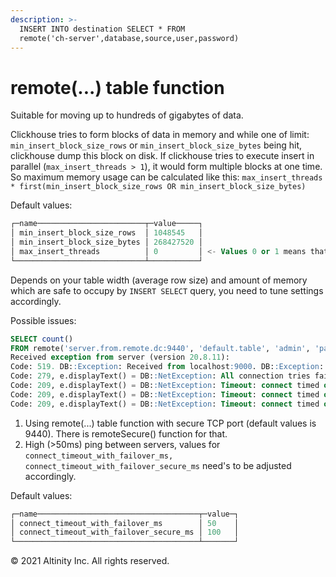 ```yaml
---
description: >-
  INSERT INTO destination SELECT * FROM
  remote('ch-server',database,source,user,password)
---
```


# remote\(...\) table function

Suitable for moving up to hundreds of gigabytes of data.

Clickhouse tries to form blocks of data in memory and while one of limit: `min_insert_block_size_rows` or `min_insert_block_size_bytes` being hit, clickhouse dump this block on disk. If clickhouse tries to execute insert in parallel \(`max_insert_threads > 1`\), it would form multiple blocks at one time.  
So maximum memory usage can be calculated like this: `max_insert_threads * first(min_insert_block_size_rows OR min_insert_block_size_bytes)`

Default values:

```sql
┌─name────────────────────────┬─value─────┐
│ min_insert_block_size_rows  │ 1048545   │
│ min_insert_block_size_bytes │ 268427520 │
│ max_insert_threads          │ 0         │ <- Values 0 or 1 means that INSERT SELECT is not run in parallel.
└─────────────────────────────┴───────────┘
```

Depends on your table width \(average row size\) and amount of memory which are safe to occupy by `INSERT SELECT` query, you need to tune settings accordingly.

Possible issues:

```sql
SELECT count()
FROM remote('server.from.remote.dc:9440', 'default.table', 'admin', 'password')
Received exception from server (version 20.8.11):
Code: 519. DB::Exception: Received from localhost:9000. DB::Exception: All attempts to get table structure failed. Log:
Code: 279, e.displayText() = DB::NetException: All connection tries failed. Log:
Code: 209, e.displayText() = DB::NetException: Timeout: connect timed out: 192.0.2.1:9440 (server.from.remote.dc:9440) (version 20.8.11.17 (official build))
Code: 209, e.displayText() = DB::NetException: Timeout: connect timed out: 192.0.2.1:9440 (server.from.remote.dc:9440) (version 20.8.11.17 (official build))
Code: 209, e.displayText() = DB::NetException: Timeout: connect timed out: 192.0.2.1:9440 (server.from.remote.dc:9440) (version 20.8.11.17 (official build))
```

1. Using remote\(...\) table function with secure TCP port \(default values is 9440\). There is remoteSecure\(\) function for that.  
2. High \(&gt;50ms\) ping between servers, values for `connect_timeout_with_failover_ms,`  `connect_timeout_with_failover_secure_ms` need's to be adjusted accordingly.  

Default values:

```sql
┌─name────────────────────────────────────┬─value─┐
│ connect_timeout_with_failover_ms        │ 50    │
│ connect_timeout_with_failover_secure_ms │ 100   │
└─────────────────────────────────────────┴───────┘
```

© 2021 Altinity Inc. All rights reserved.

